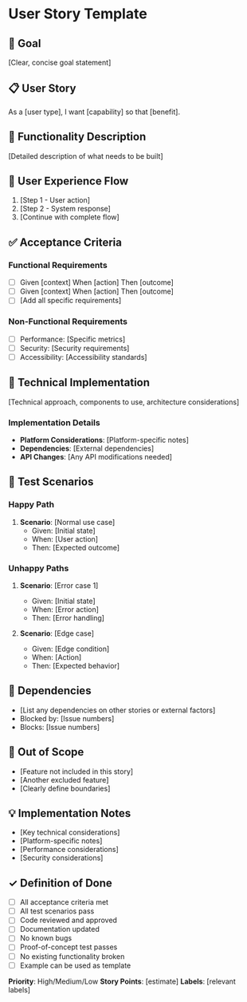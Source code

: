 # User Story Template

## 🎯 Goal
[Clear, concise goal statement]

## 📋 User Story
As a [user type], I want [capability] so that [benefit].

## 📝 Functionality Description
[Detailed description of what needs to be built]

## 🔄 User Experience Flow
1. [Step 1 - User action]
2. [Step 2 - System response]
3. [Continue with complete flow]

## ✅ Acceptance Criteria
### Functional Requirements
- [ ] Given [context] When [action] Then [outcome]
- [ ] Given [context] When [action] Then [outcome]
- [ ] [Add all specific requirements]

### Non-Functional Requirements
- [ ] Performance: [Specific metrics]
- [ ] Security: [Security requirements]
- [ ] Accessibility: [Accessibility standards]

## 🔧 Technical Implementation
[Technical approach, components to use, architecture considerations]

### Implementation Details
- **Platform Considerations**: [Platform-specific notes]
- **Dependencies**: [External dependencies]
- **API Changes**: [Any API modifications needed]

## 🧪 Test Scenarios

### Happy Path
1. **Scenario**: [Normal use case]
   - Given: [Initial state]
   - When: [User action]
   - Then: [Expected outcome]

### Unhappy Paths
1. **Scenario**: [Error case 1]
   - Given: [Initial state]
   - When: [Error action]
   - Then: [Error handling]

2. **Scenario**: [Edge case]
   - Given: [Edge condition]
   - When: [Action]
   - Then: [Expected behavior]

## 🔗 Dependencies
- [List any dependencies on other stories or external factors]
- Blocked by: [Issue numbers]
- Blocks: [Issue numbers]

## 🚫 Out of Scope
- [Feature not included in this story]
- [Another excluded feature]
- [Clearly define boundaries]

## 💡 Implementation Notes
- [Key technical considerations]
- [Platform-specific notes]
- [Performance considerations]
- [Security considerations]

## ✓ Definition of Done
- [ ] All acceptance criteria met
- [ ] All test scenarios pass
- [ ] Code reviewed and approved
- [ ] Documentation updated
- [ ] No known bugs
- [ ] Proof-of-concept test passes
- [ ] No existing functionality broken
- [ ] Example can be used as template

**Priority**: High/Medium/Low
**Story Points**: [estimate]
**Labels**: [relevant labels]